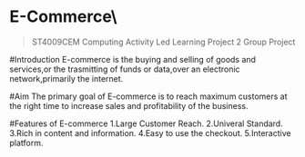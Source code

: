 # E-Commerce\\
>ST4009CEM Computing Activity Led Learning Project 2
Group Project 


#Introduction
E-commerce is the buying and selling of goods and services,or the trasmitting of funds or data,over an electronic network,primarily the internet.

#Aim
The primary goal of E-commerce is to reach maximum customers at the right time to increase sales and profitability of the business.

#Features of E-commerce 
1.Large Customer Reach. 
2.Univeral Standard.
3.Rich in content and information.
4.Easy to use the checkout.
5.Interactive platform.
